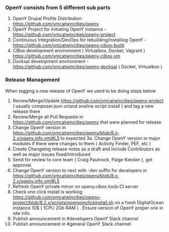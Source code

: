 ### OpenY consists from 5 different sub parts

1. OpenY Drupal Profile Distribution https://github.com/ymcatwincities/openy
2. OpenY Project for initiating OpenY instance - https://github.com/ymcatwincities/openy-project
3. Continuous Integration/DevOps for rebuilding/installing OpenY - https://github.com/ymcatwincities/openy-cibox-build
4. CIBox development environment ( Virtualbox, Docker, Vagrant ) https://github.com/ymcatwincities/openy-cibox-vm
5. Docksal development environment - https://github.com/ymcatwincities/openy-docksal ( Docker, Virtualbox )

### Release Management

When tagging a new release of OpenY we used to be doing steps below

1. Review/Merge/Update https://github.com/ymcatwincities/openy-project ( usually composer.json or/and oneline script install ) and tag a new release there
2. Review/Merge all Pull Requests in https://github.com/ymcatwincities/openy that were planned for release
3. Change OpenY version in https://github.com/ymcatwincities/openy/blob/8.x-2.x/openy.info.yml#L5 to expected
3a. Change OpenY version in major modules if there were changes to them ( Activity Finder, PEF, etc )
4. Create Changelog release notes as a draft and include Contributors as well as major issues fixed/introduced
5. Send for review to core team ( Craig Paulnock, Paige Kiecker ), get approval.
6. Change OpenY version to next with -dev suffix for developers in https://github.com/ymcatwincities/openy/blob/8.x-2.x/openy.info.yml#L5
7. Refresh OpenY private mirror on openy.cibox.tools CI server
8. Check one click install is working https://github.com/ymcatwincities/openy-project/blob/8.2.x/scripts/openyonclickinstall.sh on a fresh DigitalOcean instance 10$ ( 1CPU 2Gb RAM ) . Ensure version of OpenY proper one in site info.
9. Publish announcement in #developers OpenY Slack channel
10. Publish announcement in #general OpenY Slack channel



